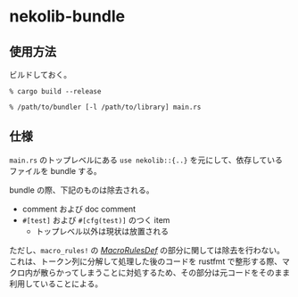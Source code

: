 # nekolib-bundle

## 使用方法

ビルドしておく。

```
% cargo build --release
```

```
% /path/to/bundler [-l /path/to/library] main.rs
```

## 仕様

`main.rs` のトップレベルにある `use nekolib::{..}` を元にして、依存しているファイルを bundle する。

bundle の際、下記のものは除去される。

- comment および doc comment 
- `#[test]` および `#[cfg(test)]` のつく item
    - トップレベル以外は現状は放置される

ただし、`macro_rules!` の [*MacroRulesDef*](https://doc.rust-lang.org/reference/macros-by-example.html) の部分に関しては除去を行わない。
これは、トークン列に分解して処理した後のコードを rustfmt で整形する際、マクロ内が散らかってしまうことに対処するため、その部分は元コードをそのまま利用していることによる。
